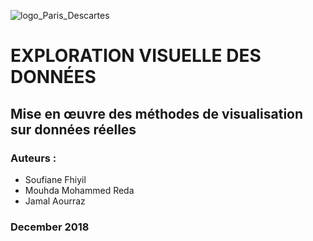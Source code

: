 ![logo_Paris_Descartes](https://upload.wikimedia.org/wikipedia/fr/d/de/Logo_Paris_Descartes.png)
# EXPLORATION VISUELLE DES DONNÉES


##  Mise en œuvre des méthodes de visualisation sur données réelles



### Auteurs :
*  Soufiane Fhiyil
*  Mouhda Mohammed Reda
*  Jamal Aourraz



### December 2018

